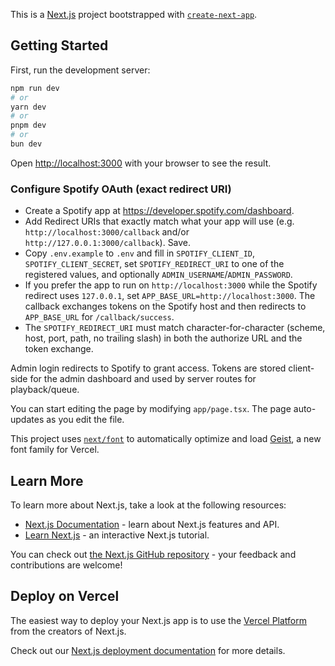 This is a [Next.js](https://nextjs.org) project bootstrapped with [`create-next-app`](https://nextjs.org/docs/app/api-reference/cli/create-next-app).

## Getting Started

First, run the development server:

```bash
npm run dev
# or
yarn dev
# or
pnpm dev
# or
bun dev
```

Open [http://localhost:3000](http://localhost:3000) with your browser to see the result.

### Configure Spotify OAuth (exact redirect URI)

- Create a Spotify app at https://developer.spotify.com/dashboard.
- Add Redirect URIs that exactly match what your app will use (e.g. `http://localhost:3000/callback` and/or `http://127.0.0.1:3000/callback`). Save.
- Copy `.env.example` to `.env` and fill in `SPOTIFY_CLIENT_ID`, `SPOTIFY_CLIENT_SECRET`, set `SPOTIFY_REDIRECT_URI` to one of the registered values, and optionally `ADMIN_USERNAME`/`ADMIN_PASSWORD`.
- If you prefer the app to run on `http://localhost:3000` while the Spotify redirect uses `127.0.0.1`, set `APP_BASE_URL=http://localhost:3000`. The callback exchanges tokens on the Spotify host and then redirects to `APP_BASE_URL` for `/callback/success`.
- The `SPOTIFY_REDIRECT_URI` must match character-for-character (scheme, host, port, path, no trailing slash) in both the authorize URL and the token exchange.

Admin login redirects to Spotify to grant access. Tokens are stored client-side for the admin dashboard and used by server routes for playback/queue.

You can start editing the page by modifying `app/page.tsx`. The page auto-updates as you edit the file.

This project uses [`next/font`](https://nextjs.org/docs/app/building-your-application/optimizing/fonts) to automatically optimize and load [Geist](https://vercel.com/font), a new font family for Vercel.

## Learn More

To learn more about Next.js, take a look at the following resources:

- [Next.js Documentation](https://nextjs.org/docs) - learn about Next.js features and API.
- [Learn Next.js](https://nextjs.org/learn) - an interactive Next.js tutorial.

You can check out [the Next.js GitHub repository](https://github.com/vercel/next.js) - your feedback and contributions are welcome!

## Deploy on Vercel

The easiest way to deploy your Next.js app is to use the [Vercel Platform](https://vercel.com/new?utm_medium=default-template&filter=next.js&utm_source=create-next-app&utm_campaign=create-next-app-readme) from the creators of Next.js.

Check out our [Next.js deployment documentation](https://nextjs.org/docs/app/building-your-application/deploying) for more details.
